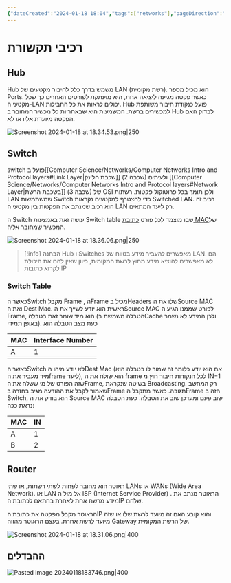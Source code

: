 ```yaml
---
{"dateCreated":"2024-01-18 18:04","tags":["networks"],"pageDirection":"rtl","dg-publish":true,"permalink":"/computer-science/networks/network-devices/","dgPassFrontmatter":true}
---
```


# רכיבי תקשורת 
## Hub
Hub משמש בדרך כלל לחיבור מקטעים של LAN (רשת מקומית). הוא מכיל מספר Ports. כאשר פקטה מגיעה ליציאה אחת, היא מועתקת לפורטים האחרים כך שכל מקטעי ה-LAN יכולים לראות את כל החבילות. Hub פועל כנקודת חיבור משותפת למכשירים ברשת. המשמעות היא שבאחריות כל מכשיר המחובר ב Hub לבדוק האם הפקטה מיועדת אליו או לא.

![Screenshot 2024-01-18 at 18.34.53.png|250](/img/user/Assets/Screenshot%202024-01-18%20at%2018.34.53.png)
## Switch
switch פועל ב[[Computer Science/Networks/Computer Networks Intro and Protocol layers#Link Layer\|שכבת הלינק]] (שכבה 2) ולעיתים [[Computer Science/Networks/Computer Networks Intro and Protocol layers#Network Layer\|בשכבת הרשת]] (שכבה 3) של OSI ולכן תומך בכל פרוטוקול פקטות. רשתות LAN שמשתמשות Switch כדי להצטרף למקטעים נקראות Switched LAN. רכיב זה הוא רכיב שמנתב את הפקטות בין מקטעי ה LAN רק ליעד המתאים. 

ה Switch עושה זאת באמצעות Switch table שבו מוצמד לכל פורט [כתובת MAC](https://en.wikipedia.org/wiki/MAC_address)של המכשיר שמחובר אליה. 

![Screenshot 2024-01-18 at 18.36.06.png|250](/img/user/Assets/Screenshot%202024-01-18%20at%2018.36.06.png)


>[!info] הבחנה
>Hub ו Switches מאפשרים להעביר מידע בטווח של LAN. הם לא מאפשרים להוציא מידע מחוץ לרשת המקומית, כיוון שאין להם את היכולת לקרוא כתובות IP 


### Switch Table
כאשר הSwitch מקבל Frame , הFrame מכיל בHeaders שלו את הSource MAC ואת ה Dest Mac. ראשית הוא יודע לשייך את הSource MAC לפורט שממנו הגיע ה Frame, הוא מיד שומר זאת בטבלה  (הטבלה משמשת בCache ולכן המידע לא נשמר באופן תמידי). כעת מצב הטבלה הוא 

| MAC | Interface Number |
| --- | ---- |
| A    | 1     |
כאשר הSwitch לא יודע מיהו הDest Mac (אם הוא יודע כלומר זה שמור לו בטבלה הוא מיד מעביר את הframe ליעד), הוא שולח את ה frame לכל הנקודות חיבור חוץ מ IN=1 שזה הפורט של מי ששלח את הFrame, בשיטה שנקראת Broadcasting. רק המחשב שאמור לקבל את ההודעה מגיב בחזרה בFrame תגובה. כאשר מתקבל הFrame הזה ב Switch, הוא בודק את ה Source MAC שוב פעם ומעדכן שוב את הטבלה. כעת הטבלה נראת ככה: 

| MAC | IN |
| ---- | ---- |
| A | 1 |
| B | 2 |
## Router
ראוטר הוא מחובר לפחות לשתי רשתות, או שתי LANs או WANs (Wide Area Network). או LAN אל מול ה ISP (Internet Service Provider) .
הראוטר מנתב את מידע מרשת אחת לאחרת בהתאם לכתובת הIP שלהם.

הראוטר מקבל מפקטה את כתובת הIP והוא קובע האם זה מיועד לרשת שלו או שזה מיועד לרשת אחרת. בעצם הראוטר מהווה Gateway של הרשת המקומית.

![Screenshot 2024-01-18 at 18.31.06.png|400](/img/user/Assets/Screenshot%202024-01-18%20at%2018.31.06.png)

## ההבדלים
![Pasted image 20240118183746.png|400](/img/user/Assets/Pasted%20image%2020240118183746.png)
